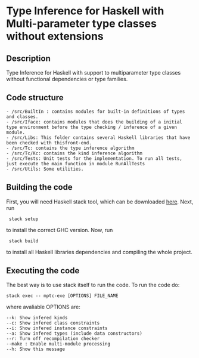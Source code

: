 Type Inference for Haskell with Multi-parameter type classes without extensions
=======================================================

Description
----------

Type Inference for Haskell with support to multiparameter type classes 
without functional dependencies or type families. 

Code structure
-------------

    - /src/BuiltIn : contains modules for built-in definitions of types and classes.
    - /src/Iface: contains modules that does the building of a initial
    type environment before the type checking / inference of a given module.
    - /src/Libs: This folder contains several Haskell libraries that have been checked with thisfront-end.        
    - /src/Tc: contains the type inference algorithm
    - /src/Tc/Kc: contains the kind inference algorithm
    - /src/Tests: Unit tests for the implementation. To run all tests,
    just execute the main function in module RunAllTests
    - /src/Utils: Some utilities.

Building the code
---------------
First, you will need Haskell stack tool, which can be downloaded [here](https://github.com/commercialhaskell/stack/wiki/Downloads).
Next, run

	 stack setup
	
 to install the correct GHC version. Now, run

     stack build

to install all Haskell libraries dependencies and compiling the whole project.

Executing the code
-----------------

The best way is to use stack itself to run the code. To run the code
do:

    stack exec -- mptc-exe [OPTIONS] FILE_NAME

where avaliable OPTIONS are:

    --k: Show infered kinds
    --c: Show infered class constraints
    --i: Show infered instance constraints
    --a: Show infered types (include data constructors)
    --r: Turn off recompilation checker
    --make : Enable multi-module processing
    --h: Show this message

    
